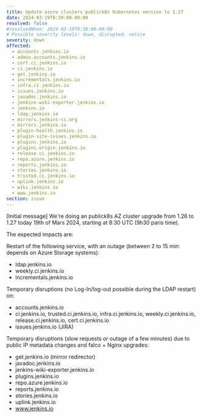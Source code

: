 ```yaml
---
title: Update azure clusters publick8s Kubernetes version to 1.27
date: 2024-03-19T8:30:00-00:00
resolved: false
#resolvedWhen: 2024-03-19T9:30:00-00:00
# Possible severity levels: down, disrupted, notice
severity: down
affected:
  - accounts.jenkins.io
  - admin.accounts.jenkins.io
  - cert.ci.jenkins.io
  - ci.jenkins.io
  - get.jenkins.io
  - incrementals.jenkins.io
  - infra.ci.jenkins.io
  - issues.jenkins.io
  - javadoc.jenkins.io
  - jenkins-wiki-exporter.jenkins.io
  - jenkins.io
  - ldap.jenkins.io
  - mirrors.jenkins-ci.org
  - mirrors.jenkins.io
  - plugin-health.jenkins.io
  - plugin-site-issues.jenkins.io
  - plugins.jenkins.io
  - plugins.origin.jenkins.io
  - release.ci.jenkins.io
  - repo.azure.jenkins.io
  - reports.jenkins.io
  - stories.jenkins.io
  - trusted.ci.jenkins.io
  - uplink.jenkins.io
  - wiki.jenkins.io
  - www.jenkins.io
section: issue
---
```


[Initial message]
We're doing an publick8s AZ cluster upgrade from 1.26 to 1.27 today 19th of Mars 2024, starting at 8:30 UTC (9h30 paris time).

The expected impacts are:

Restart of the following service, with an outage (between 2 to 15 min: depends on Azure Storage systems):

- ldap.jenkins.io
- weekly.ci.jenkins.io
- incrementals.jenkins.io

Temporary disruptions (no Log-In/log-out possible during the LDAP restart) on:

- accounts.jenkins.io
- ci.jenkins.io, trusted.ci.jenkins.io, infra.ci.jenkins.io, weekly.ci.jenkins.io, release.ci.jenkins.io, cert.ci.jenkins.io
- issues.jenkins.io (JIRA)

Temporary disruptions (slow requests or outage of a few minutes) due to public IP metadata changes and falco + Nginx upgrades:

- get.jenkins.io (mirror redirector)
- javadoc.jenkins.io
- jenkins-wiki-exporter.jenkins.io
- plugins.jenkins.io
- repo.azure.jenkins.io
- reports.jenkins.io
- stories.jenkins.io
- uplink.jenkins.io
- www.jenkins.io
